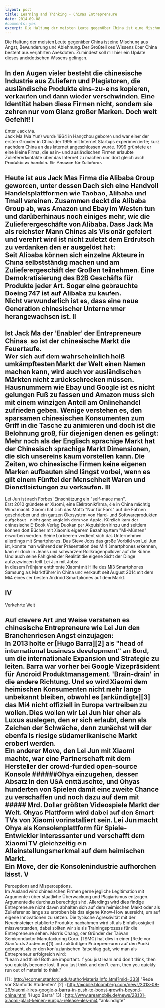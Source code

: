 ```yaml
---
layout: post
title: Learning and Thinking - Chinas Entrepreneure
date: 2014-09-08
#comments: yes
excerpt: Die Haltung der meisten Leute gegenüber China ist eine Mischung aus Angst, Bewunderung und Ablehnung. Der Großteil des Wissens über China besteht aus verjährten Anekdoten. Zumindest soll mir hier ein Update dieses anekdotischen Wissens gelingen.
---
```


Die Haltung der meisten Leute gegenüber China ist eine Mischung aus Angst, Bewunderung und Ablehnung. Der Großteil des Wissens über China besteht aus verjährten Anekdoten. Zumindest soll mir hier ein Update dieses anekdotischen Wissens gelingen.
 
In den Augen vieler besteht die chinesische Industrie aus Zuliefern und Plagiatoren, die ausländische Produkte eins-zu-eins kopieren, verkaufen und dann wieder verschwinden. Eine Identität haben diese Firmen nicht, sondern sie zehren nur vom Glanz großer Marken. Doch weit Gefehlt!
I
---------
Enter Jack Ma.  
Jack Ma (Ma Yun) wurde 1964 in Hangzhou geboren und war einer der ersten Gründer in China der 1995 mit Internet Startups experimentierte; kurz nachdem China an das Internet angeschlossen wurde. 1999 gründete er eine kleine Firma, die es in- und ausländischen Firmen erlaubte Zuliefererkontakte über das Internet zu machen und dort gleich auch Produkte zu handeln. Ein Amazon für Zulieferer.

Heute ist aus Jack Mas Firma die Alibaba Group geworden, unter dessen Dach sich eine Handvoll Handelsplattformen wie Taobao, Alibaba und Tmall vereinen. Zusammen deckt die Alibaba Group ab, was Amazon und Ebay im Westen tun und darüberhinaus noch einiges mehr, wie die Zulieferergeschäfte von Alibaba. Dass Jack Ma als reichster Mann Chinas als Visionär gefeiert und verehrt wird ist nicht zuletzt dem Erdrutsch zu verdanken den er ausgelöst hat:  
Seit Alibaba können sich einzelne Akteure in China selbstständig machen und am Zulieferergeschäft der Großen teilnehmen. Eine Demokratisierung des B2B Geschäfts für Produkte jeder Art. Sogar eine gebrauchte Boeing 747 ist auf Alibaba zu kaufen.  
Nicht verwunderlich ist es, dass eine neue Generation chinesischer Unternehmer herangewachsen ist.
II
------
Ist Jack Ma der 'Enabler' der Entrepreneure Chinas, so ist der chinesische Markt die Feuertaufe.  
Wer sich auf dem wahrscheinlich heiß umkämpftesten Markt der Welt einen Namen machen kann, wird auch vor ausländischen Märkten nicht zurückschrecken müssen. Hausnummern wie Ebay und Google ist es nicht gelungen Fuß zu fassen und Amazon muss sich mit einem winzigen Anteil am Onlinehandel zufrieden geben. Wenige verstehen es, den sparsamen chinesischen Konsumenten zum Griff in die Tasche zu animieren und doch ist die Belohnung groß, für diejenigen denen es gelingt:  
Mehr noch als der Englisch sprachige Markt hat der Chinesisch sprachige Markt Dimensionen, die sich unsereins kaum vorstellen kann.  Die Zeiten, wo chinesische Firmen keine eigenen Marken aufbauten sind längst vorbei, wenn es gilt einem Fünftel der Menschheit Waren und Dienstleistungen zu verkaufen.
III
------
Lei Jun ist nach Forbes' Einschätzung ein "self-made man".  
Erst 2010 gründete er Xiaomi, eine Elektronikfirma, die in China mächtig Wind macht. Xiaomi hat sich das Motto "Nur für Fans" auf die Fahnen geschrieben und ein ganzen Ökosystem von Hard- und Softwareprodukten aufgebaut - nicht ganz ungleich dem von Apple. Kürzlich kam der chinesische E-Book Verlag Duokan per Akquisition hinzu und seitdem können dort Bücher mit Xiaomis eigenem Bezahlsystem "Mi-Münzen" erworben werden. Seine Lorbeeren verdient sich das Unternehmen allerdings mit Smartphones. Das Steve Jobs das große Vorbild von Lei Jun ist, konnte man während der Präsentation des Mi4 Smartphones erkennen, kam er doch in Jeans und schwarzem Rollkragenpullover auf die Bühne. Und auch seine Fähigkeit der Realität die eigene Sicht der Dinge aufzuzwingen teilt Lei Jun mit Jobs:  
In diesem Frühjahr entthronte Xiaomi mit Hilfe des Mi3 Smartphones Samsung als Marktführer in China und verkauft seit August 2014 mit dem Mi4 eines der besten Android Smartphones auf dem Markt. 

IV
------
Verkehrte Welt



Auf clevere Art und Weise verstehen es chinesische Entrepreneure wie Lei Jun den Branchenriesen Angst einzujagen:  
In 2013 holte er [Hugo Barra][2] als "head of international business development" an Bord, um die internationale Expansion und Strategie zu leiten. Barra war vorher bei Google Vizepräsident für Android Produktmanagement. 'Brain-drain' in die andere Richtung. Und so wird Xiaomi dem heimischen Konsumenten nicht mehr lange unbekannt bleiben, obwohl es [ankündigte][3] das Mi4 nicht offiziell in Europa vertreiben zu wollen. Dies wollen wir Lei Jun hier eher als Luxus auslegen, den er sich erlaubt, denn als Zeichen der Schwäche, denn zunächst will der ebenfalls riesige südamerikanische Markt erobert werden.  
Ein anderer Move, den Lei Jun mit Xiaomi machte, war eine Partnerschaft mit dem Hersteller der crowd-funded open-source Konsole ######Ohya einzugehen, dessen Absatz in den USA enttäuschte, und Ohyas hunderten von Spielen damit eine zweite Chance zu verschaffen und noch dazu auf dem mit ##### Mrd. Dollar größten Videospiele Markt der Welt. Ohyas Plattform wird dabei auf den Smart-TVs von Xiaomi vorinstalliert sein. Lei Jun macht Ohya als Konsolenplattform für Spiele-Entwickler interessanter und verschafft dem Xiaomi TV gleichzeitig ein Alleinstellungsmerkmal auf dem heimischen Markt.  
Ein Move, der die Konsolenindustrie aufhorchen lässt.
V
-----
Perceptions and Misperceptions.  
Im Ausland wird chinesischen Firmen gerne jegliche Legitimation mit Argumenten über staatliche Überwachung und Plagiarismus entzogen. Argumente die durchaus berechtigt sind. Allerdings wird dies findige Entrepreneure nicht davon abhalten sich auf dem heimischen Markt oder als Zulieferer so lange zu erproben bis das eigene Know-How ausreicht, um auf eigene Innovationen zu setzen. Die typische Agressivität mit der Neueinsteiger etablierte Produkte nachahmen wird oft als Einfallslosigkeit missverstanden, dabei sollten wir sie als Trainingsprozess für die Entrepreneure sehen. Morris Chang, der Gründer der Taiwan Semiconductor Manufacturing Corp. (TSMC) hat dies in einer [Rede vor Stanfords Studenten][1] und zukünftigen Entrepreneuren auf den Punkt gebracht, als er den konfuzianischen Ratschlag gab, wie man als Entrepreneur erfolgreich wird:  
"Learn and think! Both are important. If you just learn and don't think, then you quickly become lost. If you just think and don't learn, then you quickly run out of material to think."  





[1] : http://ecorner.stanford.edu/authorMaterialInfo.html?mid=3331 "Rede vor Stanfords Studenten"
[2] : http://mobile.bloomberg.com/news/2013-08-29/xiaomi-hires-google-s-barra-in-push-to-boost-growth-beyond-china.html "Hugo Barra"
[3] : http://www.areamobile.de/news/28331-xiaomi-plant-keinen-europa-release-des-mi4 "ankündigte"

